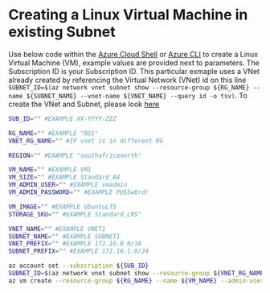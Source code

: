 # Creating a Linux Virtual Machine in existing Subnet

Use below code within the [Azure Cloud Shell](https://shell.azure.com) or [Azure CLI](https://docs.microsoft.com/en-us/cli/azure/install-azure-cli?view=azure-cli-latest) to create a Linux Virtual Machine (VM), example values are provided next to parameters. The Subscription ID is your Subscription ID. This particular exmaple uses a VNet already created by referencing the Virtual Network (VNet) id on this line `SUBNET_ID=$(az network vnet subnet show --resource-group ${RG_NAME} --name ${SUBNET_NAME} --vnet-name ${VNET_NAME} --query id -o tsv)`. To create the VNet and Subnet, please look [here](https://github.com/fskelly/flkelly-AzureCode/blob/master/azCli/network/createVNetandSubnet.md)

```bash
SUB_ID="" #EXAMPLE XX-YYYY-ZZZ

RG_NAME="" #EXAMPLE "RG1"
VNET_RG_NAME="" #IF vnet is in different RG

REGION="" #EXAMPLE "southafricanorth"

VM_NAME="" #EXAMPLE VM1
VM_SIZE="" #EXAMPLE Standard_A4
VM_ADMIN_USER="" #EXAMPLE vmadmin
VM_ADMIN_PASSWORD="" #EXAMPLE P@55w0rd!

VM_IMAGE="" #EXAMPLE UbuntuLTS
STORAGE_SKU="" #EXAMPLE Standard_LRS"

VNET_NAME="" #EXAMPLE VNET1
SUBNET_NAME="" #EXAMPLE SUBNET1
VNET_PREFIX="" #EXAMPLE 172.16.0.0/16
SUBNET_PREFIX="" #EXAMPLE 172.16.1.0/24

az account set --subscription ${SUB_ID}
SUBNET_ID=$(az network vnet subnet show --resource-group ${VNET_RG_NAME} --name ${SUBNET_NAME} --vnet-name ${VNET_NAME} --query id -o tsv)
az vm create --resource-group ${RG_NAME} --name ${VM_NAME} --admin-username ${VM_ADMIN_USER} --admin-password ${VM_ADMIN_PASSWORD} --image ${VM_IMAGE} --storage-sku ${STORAGE_SKU} --subnet ${SUBNET_ID} --location ${REGION}
```
